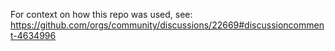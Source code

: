 For context on how this repo was used, see: https://github.com/orgs/community/discussions/22669#discussioncomment-4634996

